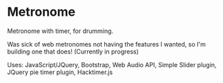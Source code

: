 # Metronome
Metronome with timer, for drumming. 

Was sick of web metronomes not having the features I wanted, so I'm building one that does! (Currently in progress)

Uses: JavaScript/JQuery, Bootstrap, Web Audio API, Simple Slider plugin, JQuery pie timer plugin, Hacktimer.js
